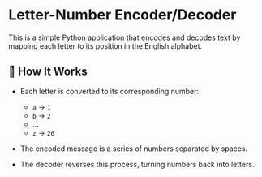 # Letter-Number Encoder/Decoder

This is a simple Python application that encodes and decodes text by mapping each letter to its position in the English alphabet.

## 🔧 How It Works

- Each letter is converted to its corresponding number:
  - `a` → `1`
  - `b` → `2`
  - ...
  - `z` → `26`

- The encoded message is a series of numbers separated by spaces.

- The decoder reverses this process, turning numbers back into letters.
